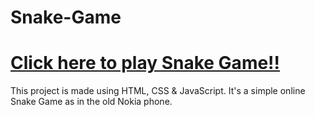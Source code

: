 # Snake-Game
# <a href="https://mohammadsidani.github.io/Snake-Game" rel="nofollow"> Click here to play Snake Game!!</a>
This project is made using HTML, CSS & JavaScript.
It's a simple online Snake Game as in the old Nokia phone.
